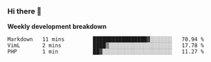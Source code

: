 ### Hi there 👋


**Weekly development breakdown**

<!--START_SECTION:waka-->
```text
Markdown   11 mins         █████████████████▓░░░░░░░   70.94 % 
VimL       2 mins          ████▒░░░░░░░░░░░░░░░░░░░░   17.78 % 
PHP        1 min           ██▓░░░░░░░░░░░░░░░░░░░░░░   11.27 % 
```
<!--END_SECTION:waka-->
